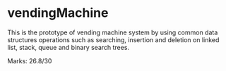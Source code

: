 # vendingMachine
This is the prototype of vending machine system by using 
common data structures operations such as searching, insertion and deletion
on linked list, stack, queue and binary search trees.

Marks: 26.8/30
